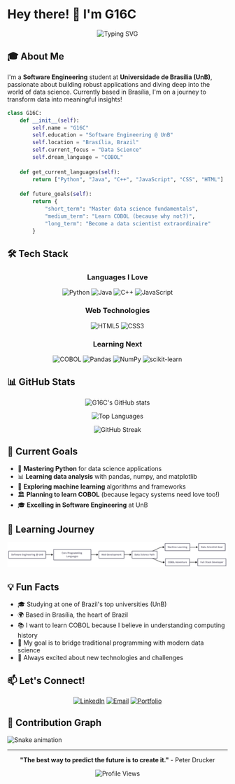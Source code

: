 # Hey there! 👋 I'm G16C

<div align="center">
  
![Typing SVG](https://readme-typing-svg.herokuapp.com?font=Fira+Code&pause=1000&color=00D8FF&center=true&vCenter=true&width=435&lines=Software+Engineering+Student;Future+Data+Scientist;Python+%7C+Java+%7C+C%2B%2B+Developer;UnB+Student;Always+Learning+New+Things!)

</div>

## 🎓 About Me

I'm a **Software Engineering** student at **Universidade de Brasília (UnB)**, passionate about building robust applications and diving deep into the world of data science. Currently based in Brasília, I'm on a journey to transform data into meaningful insights!

```python
class G16C:
    def __init__(self):
        self.name = "G16C"
        self.education = "Software Engineering @ UnB"
        self.location = "Brasília, Brazil"
        self.current_focus = "Data Science"
        self.dream_language = "COBOL"  
        
    def get_current_languages(self):
        return ["Python", "Java", "C++", "JavaScript", "CSS", "HTML"]
        
    def future_goals(self):
        return {
            "short_term": "Master data science fundamentals",
            "medium_term": "Learn COBOL (because why not?)",
            "long_term": "Become a data scientist extraordinaire"
        }
```

## 🛠️ Tech Stack

<div align="center">

### Languages I Love
![Python](https://img.shields.io/badge/python-3670A0?style=for-the-badge&logo=python&logoColor=ffdd54)
![Java](https://img.shields.io/badge/java-%23ED8B00.svg?style=for-the-badge&logo=openjdk&logoColor=white)
![C++](https://img.shields.io/badge/c++-%2300599C.svg?style=for-the-badge&logo=c%2B%2B&logoColor=white)
![JavaScript](https://img.shields.io/badge/javascript-%23323330.svg?style=for-the-badge&logo=javascript&logoColor=%23F7DF1E)

### Web Technologies
![HTML5](https://img.shields.io/badge/html5-%23E34F26.svg?style=for-the-badge&logo=html5&logoColor=white)
![CSS3](https://img.shields.io/badge/css3-%231572B6.svg?style=for-the-badge&logo=css3&logoColor=white)

### Learning Next
![COBOL](https://img.shields.io/badge/COBOL-004B87?style=for-the-badge&logo=cobol&logoColor=white)
![Pandas](https://img.shields.io/badge/pandas-%23150458.svg?style=for-the-badge&logo=pandas&logoColor=white)
![NumPy](https://img.shields.io/badge/numpy-%23013243.svg?style=for-the-badge&logo=numpy&logoColor=white)
![scikit-learn](https://img.shields.io/badge/scikit--learn-%23F7931E.svg?style=for-the-badge&logo=scikit-learn&logoColor=white)

</div>

## 📊 GitHub Stats

<div align="center">
  
![G16C's GitHub stats](https://github-readme-stats.vercel.app/api?username=G16C&show_icons=true&theme=radical&hide_border=true)

![Top Languages](https://github-readme-stats.vercel.app/api/top-langs/?username=G16C&layout=compact&theme=radical&hide_border=true)

![GitHub Streak](https://github-readme-streak-stats.herokuapp.com/?user=G16C&theme=radical&hide_border=true)

</div>

## 🎯 Current Goals

- 🐍 **Mastering Python** for data science applications
- 📊 **Learning data analysis** with pandas, numpy, and matplotlib
- 🤖 **Exploring machine learning** algorithms and frameworks
- 🏛️ **Planning to learn COBOL** (because legacy systems need love too!)
- 🎓 **Excelling in Software Engineering** at UnB

## 🌱 Learning Journey

![Learning Journey Diagram](learning.png)


## 💡 Fun Facts

- 🎓 Studying at one of Brazil's top universities (UnB)
- 🌍 Based in Brasília, the heart of Brazil
- 📚 I want to learn COBOL because I believe in understanding computing history
- 🎯 My goal is to bridge traditional programming with modern data science
- 🚀 Always excited about new technologies and challenges

## 📫 Let's Connect!

<div align="center">

[![LinkedIn](https://img.shields.io/badge/LinkedIn-0077B5?style=for-the-badge&logo=linkedin&logoColor=white)](https://linkedin.com/in/yourprofile)
[![Email](https://img.shields.io/badge/Email-D14836?style=for-the-badge&logo=gmail&logoColor=white)](mailto:your.email@gmail.com)
[![Portfolio](https://img.shields.io/badge/Portfolio-FF5722?style=for-the-badge&logo=todoist&logoColor=white)](https://your-portfolio.com)

</div>

## 🐍 Contribution Graph

![Snake animation](https://github.com/G16C/G16C/blob/output/github-contribution-grid-snake.svg)

---

<div align="center">
  
**"The best way to predict the future is to create it."** - Peter Drucker

![Profile Views](https://komarev.com/ghpvc/?username=G16C&color=blueviolet&style=for-the-badge)

</div>
